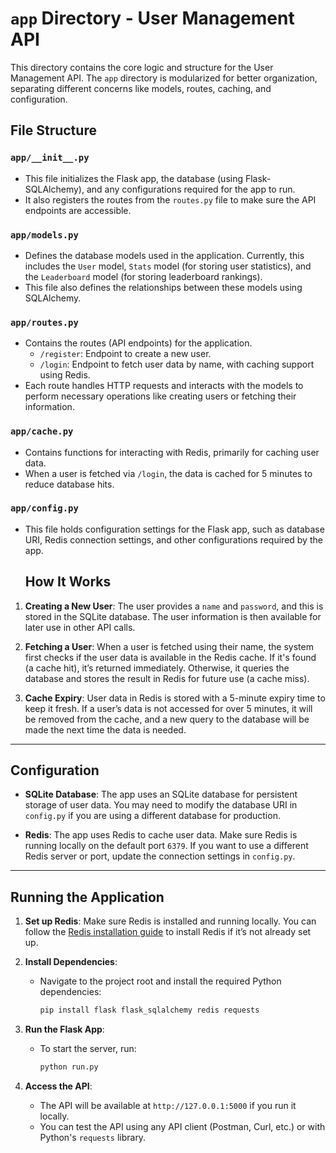 # `app` Directory - User Management API

This directory contains the core logic and structure for the User Management API. 
The `app` directory is modularized for better organization, separating different concerns like models, 
routes, caching, and configuration.

## File Structure

### `app/__init__.py`
- This file initializes the Flask app, the database (using Flask-SQLAlchemy), and any configurations required for the app to run. 
- It also registers the routes from the `routes.py` file to make sure the API endpoints are accessible.

### `app/models.py`
- Defines the database models used in the application. Currently, this includes the `User` model, `Stats` model (for storing user statistics), and the `Leaderboard` model (for storing leaderboard rankings).
- This file also defines the relationships between these models using SQLAlchemy.

### `app/routes.py`
- Contains the routes (API endpoints) for the application.
    - `/register`: Endpoint to create a new user.
    - `/login`: Endpoint to fetch user data by name, with caching support using Redis.
- Each route handles HTTP requests and interacts with the models to perform necessary operations like creating users or fetching their information.

### `app/cache.py`
- Contains functions for interacting with Redis, primarily for caching user data.
- When a user is fetched via `/login`, the data is cached for 5 minutes to reduce database hits.

### `app/config.py`
- This file holds configuration settings for the Flask app, such as database URI, Redis connection settings, and other configurations required by the app.

  ## How It Works

1. **Creating a New User**: The user provides a `name` and `password`, and this is stored in the SQLite database. The user information is then available for later use in other API calls.
  
2. **Fetching a User**: When a user is fetched using their name, the system first checks if the user data is available in the Redis cache. If it's found (a cache hit), it’s returned immediately. Otherwise, it queries the database and stores the result in Redis for future use (a cache miss).

3. **Cache Expiry**: User data in Redis is stored with a 5-minute expiry time to keep it fresh. If a user’s data is not accessed for over 5 minutes, it will be removed from the cache, and a new query to the database will be made the next time the data is needed.

---

## Configuration

- **SQLite Database**: The app uses an SQLite database for persistent storage of user data. You may need to modify the database URI in `config.py` if you are using a different database for production.
  
- **Redis**: The app uses Redis to cache user data. Make sure Redis is running locally on the default port `6379`. If you want to use a different Redis server or port, update the connection settings in `config.py`.

---

## Running the Application

1. **Set up Redis**: Make sure Redis is installed and running locally. You can follow the [Redis installation guide](https://redis.io/docs/getting-started/) to install Redis if it’s not already set up.

2. **Install Dependencies**: 
    - Navigate to the project root and install the required Python dependencies:
      ```bash
      pip install flask flask_sqlalchemy redis requests
      ```

3. **Run the Flask App**:
    - To start the server, run:
      ```bash
      python run.py
      ```

4. **Access the API**:
    - The API will be available at `http://127.0.0.1:5000` if you run it locally.
    - You can test the API using any API client (Postman, Curl, etc.) or with Python's `requests` library.
